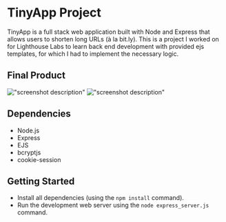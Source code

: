 # TinyApp Project

TinyApp is a full stack web application built with Node and Express that allows users to shorten long URLs (à la bit.ly).
This is a project I worked on for Lighthouse Labs to learn back end development with provided ejs templates, for which I had to implement the necessary logic.

## Final Product

!["screenshot description"](#)
!["screenshot description"](#)

## Dependencies

- Node.js
- Express
- EJS
- bcryptjs
- cookie-session

## Getting Started

- Install all dependencies (using the `npm install` command).
- Run the development web server using the `node express_server.js` command.
